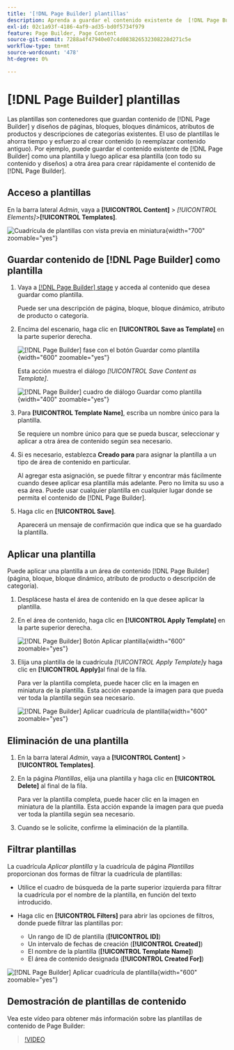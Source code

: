 ```yaml
---
title: '[!DNL Page Builder] plantillas'
description: Aprenda a guardar el contenido existente de  [!DNL Page Builder] como plantilla y, a continuación, aplique esa plantilla a otra área.
exl-id: 02c1a93f-4186-4af9-ad35-bd0f5734f979
feature: Page Builder, Page Content
source-git-commit: 7288a4f47940e07c4d083826532308228d271c5e
workflow-type: tm+mt
source-wordcount: '478'
ht-degree: 0%

---
```


# [!DNL Page Builder] plantillas

Las plantillas son contenedores que guardan contenido de [!DNL Page Builder] y diseños de páginas, bloques, bloques dinámicos, atributos de productos y descripciones de categorías existentes. El uso de plantillas le ahorra tiempo y esfuerzo al crear contenido (o reemplazar contenido antiguo). Por ejemplo, puede guardar el contenido existente de [!DNL Page Builder] como una plantilla y luego aplicar esa plantilla (con todo su contenido y diseños) a otra área para crear rápidamente el contenido de [!DNL Page Builder].

## Acceso a plantillas

En la barra lateral _Admin_, vaya a **[!UICONTROL Content]** > _[!UICONTROL Elements]_>**[!UICONTROL Templates]**.

![Cuadrícula de plantillas con vista previa en miniatura](./assets/templates-list.png){width="700" zoomable="yes"}

## Guardar contenido de [!DNL Page Builder] como plantilla

1. Vaya a [[!DNL Page Builder] stage](workspace.md#stage) y acceda al contenido que desea guardar como plantilla.

   Puede ser una descripción de página, bloque, bloque dinámico, atributo de producto o categoría.

1. Encima del escenario, haga clic en **[!UICONTROL Save as Template]** en la parte superior derecha.

   ![[!DNL Page Builder] fase con el botón Guardar como plantilla](./assets/pb-templates-saveastemplate-button.png){width="600" zoomable="yes"}

   Esta acción muestra el diálogo _[!UICONTROL Save Content as Template]_.

   ![[!DNL Page Builder] cuadro de diálogo Guardar como plantilla](./assets/pb-templates-save-dialog.png){width="400" zoomable="yes"}

1. Para **[!UICONTROL Template Name]**, escriba un nombre único para la plantilla.

   Se requiere un nombre único para que se pueda buscar, seleccionar y aplicar a otra área de contenido según sea necesario.

1. Si es necesario, establezca **Creado para** para asignar la plantilla a un tipo de área de contenido en particular.

   Al agregar esta asignación, se puede filtrar y encontrar más fácilmente cuando desee aplicar esa plantilla más adelante. Pero no limita su uso a esa área. Puede usar cualquier plantilla en cualquier lugar donde se permita el contenido de [!DNL Page Builder].

1. Haga clic en **[!UICONTROL Save]**.

   Aparecerá un mensaje de confirmación que indica que se ha guardado la plantilla.

## Aplicar una plantilla

Puede aplicar una plantilla a un área de contenido [!DNL Page Builder] (página, bloque, bloque dinámico, atributo de producto o descripción de categoría).

1. Desplácese hasta el área de contenido en la que desee aplicar la plantilla.

1. En el área de contenido, haga clic en **[!UICONTROL Apply Template]** en la parte superior derecha.

   ![[!DNL Page Builder] Botón Aplicar plantilla](./assets/pb-templates-applytemplate-button.png){width="600" zoomable="yes"}

1. Elija una plantilla de la cuadrícula _[!UICONTROL Apply Template]_&#x200B;y haga clic en **[!UICONTROL Apply]**&#x200B;al final de la fila.

   Para ver la plantilla completa, puede hacer clic en la imagen en miniatura de la plantilla. Esta acción expande la imagen para que pueda ver toda la plantilla según sea necesario.

   ![[!DNL Page Builder] Aplicar cuadrícula de plantilla](./assets/pb-templates-apply-slideout-nofilters.png){width="600" zoomable="yes"}

## Eliminación de una plantilla

1. En la barra lateral _Admin_, vaya a **[!UICONTROL Content]** > **[!UICONTROL Templates]**.

1. En la página _Plantillas_, elija una plantilla y haga clic en **[!UICONTROL Delete]** al final de la fila.

   Para ver la plantilla completa, puede hacer clic en la imagen en miniatura de la plantilla. Esta acción expande la imagen para que pueda ver toda la plantilla según sea necesario.

1. Cuando se le solicite, confirme la eliminación de la plantilla.

## Filtrar plantillas

La cuadrícula _Aplicar plantilla_ y la cuadrícula de página _Plantillas_ proporcionan dos formas de filtrar la cuadrícula de plantillas:

- Utilice el cuadro de búsqueda de la parte superior izquierda para filtrar la cuadrícula por el nombre de la plantilla, en función del texto introducido.

- Haga clic en **[!UICONTROL Filters]** para abrir las opciones de filtros, donde puede filtrar las plantillas por:

   - Un rango de ID de plantilla (**[!UICONTROL ID]**)
   - Un intervalo de fechas de creación (**[!UICONTROL Created]**)
   - El nombre de la plantilla (**[!UICONTROL Template Name]**)
   - El área de contenido designada (**[!UICONTROL Created For]**)

![[!DNL Page Builder] Aplicar cuadrícula de plantilla](./assets/pb-templates-apply-slideout-withfilters.png){width="600" zoomable="yes"}

## Demostración de plantillas de contenido

Vea este vídeo para obtener más información sobre las plantillas de contenido de Page Builder:

>[!VIDEO](https://video.tv.adobe.com/v/343787?quality=12&learn=on)
